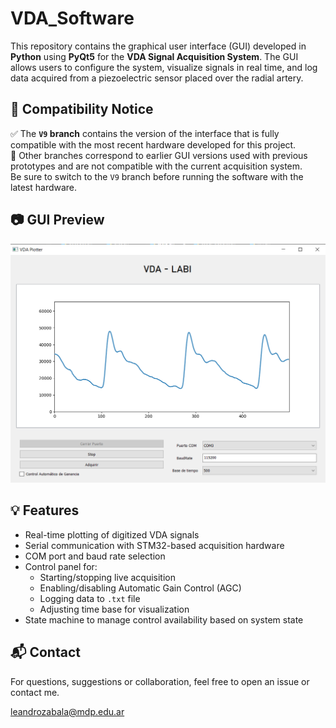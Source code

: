 # VDA_Software

This repository contains the graphical user interface (GUI) developed in **Python** using **PyQt5** for the **VDA Signal Acquisition System**. The GUI allows users to configure the system, visualize signals in real time, and log data acquired from a piezoelectric sensor placed over the radial artery.

## 📢 Compatibility Notice

✅ The **`V9` branch** contains the version of the interface that is fully compatible with the most recent hardware developed for this project.  
🔁 Other branches correspond to earlier GUI versions used with previous prototypes and are not compatible with the current acquisition system.  
Be sure to switch to the `V9` branch before running the software with the latest hardware.

## 📷 GUI Preview

![GUI Screenshot](Screenshot.png)

## 💡 Features

- Real-time plotting of digitized VDA signals
- Serial communication with STM32-based acquisition hardware
- COM port and baud rate selection
- Control panel for:
  - Starting/stopping live acquisition
  - Enabling/disabling Automatic Gain Control (AGC)
  - Logging data to `.txt` file
  - Adjusting time base for visualization
- State machine to manage control availability based on system state

## 📬 Contact

For questions, suggestions or collaboration, feel free to open an issue or contact me.

[leandrozabala@mdp.edu.ar](leandrozabala@mdp.edu.ar)

